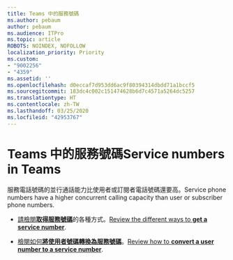 ```yaml
---
title: Teams 中的服務號碼
ms.author: pebaum
author: pebaum
ms.audience: ITPro
ms.topic: article
ROBOTS: NOINDEX, NOFOLLOW
localization_priority: Priority
ms.custom:
- "9002256"
- "4359"
ms.assetid: ''
ms.openlocfilehash: d0eccaf7d953dd6ac9f80394314dbdd71a1bccf5
ms.sourcegitcommit: 183dc4c002c151474628b6d7c4571a5264dc5257
ms.translationtype: HT
ms.contentlocale: zh-TW
ms.lasthandoff: 03/25/2020
ms.locfileid: "42953767"
---
```

# <a name="service-numbers-in-teams"></a><span data-ttu-id="fd9cc-102">Teams 中的服務號碼</span><span class="sxs-lookup"><span data-stu-id="fd9cc-102">Service numbers in Teams</span></span>

<span data-ttu-id="fd9cc-103">服務電話號碼的並行通話能力比使用者或訂閱者電話號碼還要高。</span><span class="sxs-lookup"><span data-stu-id="fd9cc-103">Service phone numbers have a higher concurrent calling capacity than user or subscriber phone numbers.</span></span> 

- <span data-ttu-id="fd9cc-104">[請檢閱**取得服務號碼**](https://docs.microsoft.com/microsoftteams/getting-service-phone-numbers)的各種方式。</span><span class="sxs-lookup"><span data-stu-id="fd9cc-104">[Review the different ways to **get a service number**](https://docs.microsoft.com/microsoftteams/getting-service-phone-numbers).</span></span> 

- <span data-ttu-id="fd9cc-105">[檢閱如何**將使用者號碼轉換為服務號碼**](https://docs.microsoft.com/microsoftteams/manage-phone-numbers-for-your-organization/phone-number-management-for-the-u-s)。</span><span class="sxs-lookup"><span data-stu-id="fd9cc-105">[Review how to **convert a user number to a service number**](https://docs.microsoft.com/microsoftteams/manage-phone-numbers-for-your-organization/phone-number-management-for-the-u-s).</span></span>
